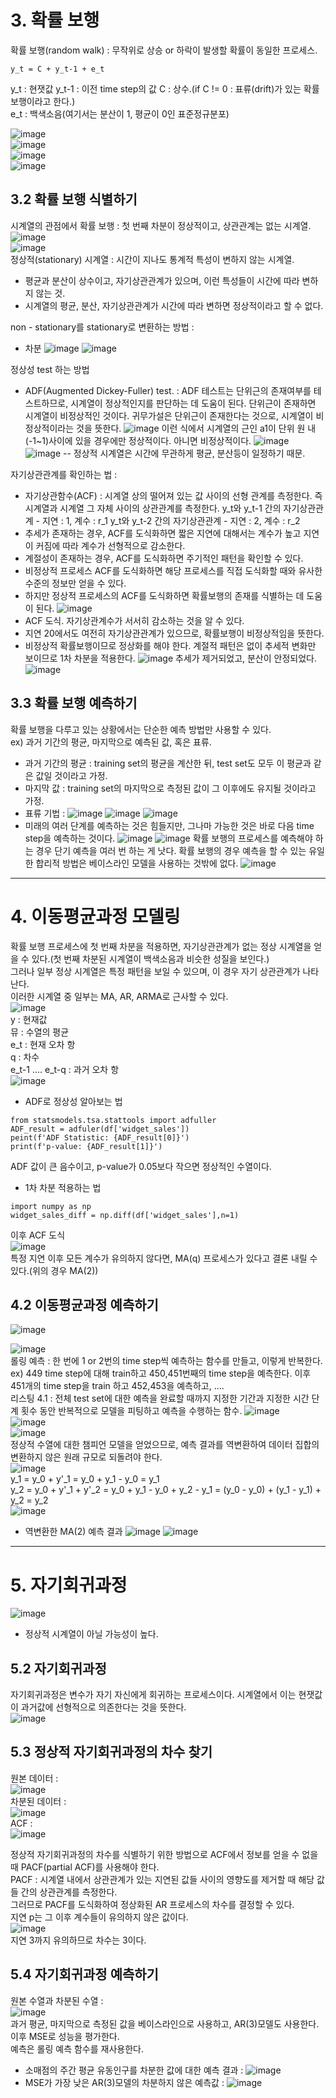 # 3. 확률 보행   
확률 보행(random walk) : 무작위로 상승 or 하락이 발생할 확률이 동일한 프로세스.  
```
y_t = C + y_t-1 + e_t
```
y_t : 현잿값
y_t-1 : 이전 time step의 값
C : 상수.(if C != 0 : 표류(drift)가 있는 확률보행이라고 한다.)  
e_t : 백색소음(여기서는 분산이 1, 평균이 0인 표준정규분포)  

![image](https://github.com/user-attachments/assets/caa284ce-3e9e-4423-8d1c-fa82fdf1d74f)  
![image](https://github.com/user-attachments/assets/a7311ae3-a9ac-46c5-a3de-76fbddeb8ee4)  
![image](https://github.com/user-attachments/assets/a55ad286-2902-4cb1-918c-44e1ce158499)  
![image](https://github.com/user-attachments/assets/8f02db02-bc4f-48d1-bd77-9726dcb726aa)  
## 3.2 확률 보행 식별하기  
시계열의 관점에서 확률 보행 : 첫 번째 차분이 정상적이고, 상관관계는 없는 시계열.  
![image](https://github.com/user-attachments/assets/79ce1b6d-9a8d-4c7d-97bd-3e20f21994e7)  
![image](https://github.com/user-attachments/assets/fa332819-bc94-4681-a110-4f817e57e786)  
정상적(stationary) 시계열 : 시간이 지나도 통계적 특성이 변하지 않는 시계열.  
 - 평균과 분산이 상수이고, 자기상관관계가 있으며, 이런 특성들이 시간에 따라 변하지 않는 것.
 - 시계열의 평균, 분산, 자기상관관계가 시간에 따라 변하면 정상적이라고 할 수 없다.

non - stationary를 stationary로 변환하는 방법 : 
 - 차분
   ![image](https://github.com/user-attachments/assets/ec48a397-3a20-49d7-978d-333ab1a9b5ac)
   ![image](https://github.com/user-attachments/assets/1161cdb2-4ddb-4554-9599-558958122ea1)

정상성 test 하는 방법  
 - ADF(Augmented Dickey-Fuller) test.
   : ADF 테스트는 단위근의 존재여부를 테스트하므로, 시계열이 정상적인지를 판단하는 데 도움이 된다.
   단위근이 존재하면 시계열이 비정상적인 것이다.
   귀무가설은 단위근이 존재한다는 것으로, 시계열이 비정상적이라는 것을 뜻한다.
![image](https://github.com/user-attachments/assets/4949868b-e266-4daa-ac87-e19b9a9b51da)
이런 식에서 시계열의 근인 a1이 단위 원 내(-1~1)사이에 있을 경우에만 정상적이다. 아니면 비정상적이다.
![image](https://github.com/user-attachments/assets/3a6721c6-3e98-465b-9e70-3ac442c7fed7)
![image](https://github.com/user-attachments/assets/3b98f898-0eed-4bd4-8e4e-5732cb92ea90)
 -- 정상적 시계열은 시간에 무관하게 평균, 분산등이 일정하기 때문.

자기상관관계를 확인하는 법 : 
 - 자기상관함수(ACF) : 시계열 상의 떨어져 있는 값 사이의 선형 관계를 측정한다.
   즉 시계열과 시계열 그 자체 사이의 상관관계를 측정한다.
y_t와 y_t-1 간의 자기상관관계 - 지연 : 1, 계수 : r_1
y_t와 y_t-2 간의 자기상관관계 - 지연 : 2, 계수 : r_2
 - 추세가 존재하는 경우, ACF를 도식화하면 짧은 지연에 대해서는 계수가 높고 지연이 커짐에 따라 계수가 선형적으로 감소한다.
 - 계절성이 존재하는 경우, ACF를 도식화하면 주기적인 패턴을 확인할 수 있다.
 - 비정상적 프로세스 ACF를 도식화하면 해당 프로세스를 직접 도식화할 때와 유사한 수준의 정보만 얻을 수 있다.
 - 하지만 정상적 프로세스의 ACF를 도식화하면 확률보행의 존재를 식별하는 데 도움이 된다.
![image](https://github.com/user-attachments/assets/fb0801ad-be01-4ab9-8f19-172a9dc9e641)
 - ACF 도식. 자기상관계수가 서서히 감소하는 것을 알 수 있다.
 - 지연 20에서도 여전히 자기상관관계가 있으므로, 확률보행이 비정상적임을 뜻한다.
 - 비정상적 확률보행이므로 정상화를 해야 한다. 계절적 패턴은 없이 추세적 변화만 보이므로 1차 차분을 적용한다.
![image](https://github.com/user-attachments/assets/b36bfd06-050e-49cb-a88f-c54742222f7a)
추세가 제거되었고, 분산이 안정되었다.
![image](https://github.com/user-attachments/assets/f5d33cc9-007d-4d63-94bb-ba8b162f4678)
## 3.3 확률 보행 예측하기  
확률 보행을 다루고 있는 상황에서는 단순한 예측 방법만 사용할 수 있다.  
ex) 과거 기간의 평균, 마지막으로 예측된 값, 혹은 표류.
 - 과거 기간의 평균 : training set의 평균을 계산한 뒤, test set도 모두 이 평균과 같은 값일 것이라고 가정.
 - 마지막 값 : training set의 마지막으로 측정된 값이 그 이후에도 유지될 것이라고 가정.
 - 표류 기법 : ![image](https://github.com/user-attachments/assets/931683a2-13d9-4229-abb6-77431a8b9621)
   ![image](https://github.com/user-attachments/assets/bf8ca235-2c1d-4e89-8c03-d82c1c104df0)
   ![image](https://github.com/user-attachments/assets/27b61519-ec79-442d-8ac1-1cca2f3b6d14)
 - 미래의 여러 단계를 예측하는 것은 힘들지만, 그나마 가능한 것은 바로 다음 time step을 예측하는 것이다.
   ![image](https://github.com/user-attachments/assets/5dd1c82a-2706-408c-98ad-05d48a1ec79d)
   ![image](https://github.com/user-attachments/assets/cdf7a4ef-1739-42f7-9a90-c61e45771400)
   확률 보행의 프로세스를 예측해야 하는 경우 단기 예측을 여러 번 하는 게 낫다.
확률 보행의 경우 예측을 할 수 있는 유일한 합리적 방법은 베이스라인 모델을 사용하는 것밖에 없다.
![image](https://github.com/user-attachments/assets/c4c63fa2-c38d-44c3-a787-fe1b43fdbd28)
***  
# 4. 이동평균과정 모델링   
확률 보행 프로세스에 첫 번째 차분을 적용하면, 자기상관관계가 없는 정상 시계열을 얻을 수 있다.(첫 번째 차분된 시계열이 백색소음과 비슷한 성질을 보인다.)  
그러나 일부 정상 시계열은 특정 패턴을 보일 수 있으며, 이 경우 자기 상관관계가 나타난다.  
이러한 시계열 중 일부는 MA, AR, ARMA로 근사할 수 있다.  
![image](https://github.com/user-attachments/assets/73ea402b-81df-4afe-9c40-27daf5b86a7e)  
y : 현재값  
뮤 : 수열의 평균   
e_t : 현재 오차 항  
q : 차수  
e_t-1 .... e_t-q : 과거 오차 항  
![image](https://github.com/user-attachments/assets/b6fc09f2-ef08-441f-bdf4-6877a2f17115)  
 - ADF로 정상성 알아보는 법
```  
from statsmodels.tsa.stattools import adfuller
ADF_result = adfuler(df['widget_sales'])
peint(f'ADF Statistic: {ADF_result[0]}')
print(f'p-value: {ADF_result[1]}')
```
ADF 값이 큰 음수이고, p-value가 0.05보다 작으면 정상적인 수열이다.  
 - 1차 차분 적용하는 법
```  
import numpy as np
widget_sales_diff = np.diff(df['widget_sales'],n=1)
```
이후 ACF 도식  
![image](https://github.com/user-attachments/assets/61870145-a6e8-4262-8fa1-46b4fe96fa0e)  
특정 지연 이후 모든 계수가 유의하지 않다면, MA(q) 프로세스가 있다고 결론 내릴 수 있다.(위의 경우 MA(2))  

## 4.2 이동평균과정 예측하기  
![image](https://github.com/user-attachments/assets/ae26c6cb-b385-4dd0-9375-12286827d57f)

![image](https://github.com/user-attachments/assets/1fb04532-59b1-4ca1-a250-21359d542fd8)  
롤링 예측 : 한 번에 1 or 2번의 time step씩 예측하는 함수를 만들고, 이렇게 반복한다.   
ex) 449 time step에 대해 train하고 450,451번째의 time step을 예측한다. 이후 451개의 time step을 train 하고 452,453을 예측하고, ....   
리스팅 4.1 : 전체 test set에 대한 예측을 완료할 때까지 지정한 기간과 지정한 시간 단계 횟수 동안 반복적으로 모델을 피팅하고 예측을 수행하는 함수.
![image](https://github.com/user-attachments/assets/b4121526-e5c8-4ca3-a168-6711742abfb5)  
![image](https://github.com/user-attachments/assets/5571ec8e-3d13-4163-8c4e-91f7ae34f8d3)  
![image](https://github.com/user-attachments/assets/9d09af43-553d-4544-930a-ea05ae2c4254)   
정상적 수열에 대한 챔피언 모델을 얻었으므로, 예측 결과를 역변환하여 데이터 집합의 변환하지 않은 원래 규모로 되돌려야 한다.  
![image](https://github.com/user-attachments/assets/a25620b5-625c-4691-ba73-cf4caeacf29a)  
y_1 = y_0 + y'_1 = y_0 + y_1 - y_0 = y_1  
y_2 = y_0 + y'_1 + y'_2 = y_0 + y_1 - y_0 + y_2 - y_1 = (y_0 - y_0) + (y_1 - y_1) + y_2 = y_2  
![image](https://github.com/user-attachments/assets/86a116ff-9665-4342-8e86-aece6ee496bb)  
 - 역변환한 MA(2) 예측 결과
![image](https://github.com/user-attachments/assets/bc627746-f85c-476a-bd3e-41a4db9c513f)
![image](https://github.com/user-attachments/assets/ccab2c46-be64-4b09-a055-cd4a098a53d0)
***  
# 5. 자기회귀과정  
![image](https://github.com/user-attachments/assets/f049ee75-9266-4e6d-904b-986e36aae267)   
 - 정상적 시계열이 아닐 가능성이 높다.
## 5.2 자기회귀과정   
자기회귀과정은 변수가 자기 자신에게 회귀하는 프로세스이다. 시계열에서 이는 현잿값이 과거값에 선형적으로 의존한다는 것을 뜻한다.  
![image](https://github.com/user-attachments/assets/182dddb5-b309-47e6-a013-2564d7150296)  

## 5.3 정상적 자기회귀과정의 차수 찾기  
원본 데이터 :   
![image](https://github.com/user-attachments/assets/6cb2013c-bf33-4ea4-9d12-2f457ac55e70)  
차분된 데이터 :   
![image](https://github.com/user-attachments/assets/df2650a0-d8d2-412a-aa58-c565cba07efe)   
ACF :   
![image](https://github.com/user-attachments/assets/49d0a956-53d1-4c05-81ce-7c224dc0b500)  

정상적 자기회귀과정의 차수를 식별하기 위한 방법으로 ACF에서 정보를 얻을 수 없을 때 PACF(partial ACF)를 사용해야 한다.  
PACF : 시계열 내에서 상관관계가 있는 지연된 값들 사이의 영향도를 제거할 때 해당 값들 간의 상관관계를 측정한다.  
그러므로 PACF를 도식화하여 정상화된 AR 프로세스의 차수를 결정할 수 있다.  
지연 p는 그 이후 계수들이 유의하지 않은 값이다.  
![image](https://github.com/user-attachments/assets/f3a8629c-021a-4da7-b3c9-88cd9a6ac88f)  
지연 3까지 유의하므로 차수는 3이다.  

## 5.4 자기회귀과정 예측하기  
원본 수열과 차분된 수열 :   
![image](https://github.com/user-attachments/assets/f2a1e17a-78a3-48c0-a1cf-7c1d195b081a)  
과거 평균, 마지막으로 측정된 값을 베이스라인으로 사용하고, AR(3)모델도 사용한다. 이후 MSE로 성능을 평가한다.  
예측은 롤링 예측 함수를 재사용한다.  

 - 소매점의 주간 평균 유동인구를 차분한 값에 대한 예측 결과 :
 ![image](https://github.com/user-attachments/assets/acfe274a-3beb-423e-946e-291d6f6b37bc)
 - MSE가 가장 낮은 AR(3)모델의 차분하지 않은 예측값 :
![image](https://github.com/user-attachments/assets/df0c6ca1-b231-462e-9c8b-0730bddf9dd1)















